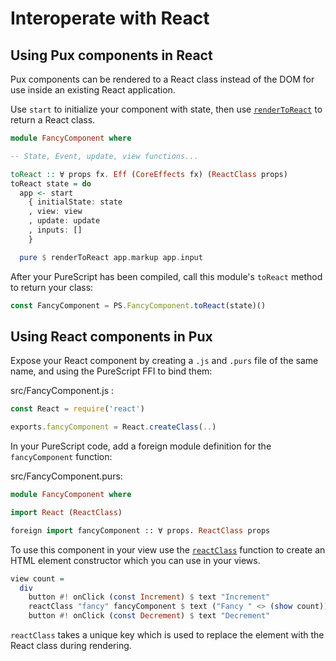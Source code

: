 # Interoperate with React

## Using Pux components in React

Pux components can be rendered to a React class instead of the DOM for use
inside an existing React application.

Use `start` to initialize your component with state, then use
[`renderToReact`](/docs/API/Pux/Renderer/React#renderToReact) to return a React
class.

```purescript
module FancyComponent where

-- State, Event, update, view functions...

toReact :: ∀ props fx. Eff (CoreEffects fx) (ReactClass props)
toReact state = do
  app <- start
    { initialState: state
    , view: view
    , update: update
    , inputs: []
    }

  pure $ renderToReact app.markup app.input
```

After your PureScript has been compiled, call this module's `toReact` method to
return your class:

```javascript
const FancyComponent = PS.FancyComponent.toReact(state)()
```

## Using React components in Pux

Expose your React component by creating a `.js` and `.purs` file of the same
name, and using the PureScript FFI to bind them:

src/FancyComponent.js :

```javascript
const React = require('react')

exports.fancyComponent = React.createClass(..)
```

In your PureScript code, add a foreign module definition for the
`fancyComponent` function:

src/FancyComponent.purs:

```purescript
module FancyComponent where

import React (ReactClass)

foreign import fancyComponent :: ∀ props. ReactClass props
```

To use this component in your view use the
[`reactClass`](/docs/API/Pux/Renderer/React#reactClass) function to create an
HTML element constructor which you can use in your views.

```purescript
view count =
  div
    button #! onClick (const Increment) $ text "Increment"
    reactClass "fancy" fancyComponent $ text ("Fancy " <> (show count))
    button #! onClick (const Decrement) $ text "Decrement" 
```

`reactClass` takes a unique key which is used to replace the element with the
React class during rendering.

